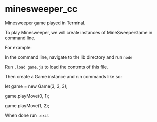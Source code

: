 # minesweeper_cc
Minesweeper game played in Terminal.

To play Minesweeper, we will create instances of MineSweeperGame in command line.

For example:

In the command line, navigate to the lib directory and run `node`

Run `.load game.js` to load the contents of this file.

Then create a Game instance and run commands like so:

let game = new Game(3, 3, 3);

game.playMove(0, 1);

game.playMove(1, 2);

When done run `.exit`
